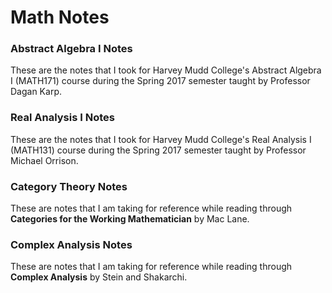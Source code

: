 # Math Notes

### Abstract Algebra I Notes

These are the notes that I took for Harvey Mudd College's Abstract Algebra I
(MATH171) course during the Spring 2017 semester taught by Professor Dagan
Karp.

### Real Analysis I Notes

These are the notes that I took for Harvey Mudd College's Real Analysis I
(MATH131) course during the Spring 2017 semester taught by Professor Michael
Orrison.

### Category Theory Notes

These are notes that I am taking for reference while reading through
**Categories for the Working Mathematician** by Mac Lane.

### Complex Analysis Notes

These are notes that I am taking for reference while reading through **Complex
Analysis** by Stein and Shakarchi.
